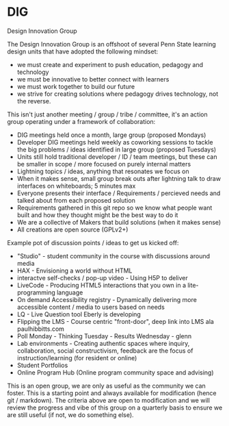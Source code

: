 # DIG
Design Innovation Group

The Design Innovation Group is an offshoot of several Penn State learning design units that have adopted the following mindset:
- we must create and experiment to push education, pedagogy and technology
- we must be innovative to better connect with learners
- we must work together to build our future
- we strive for creating solutions where pedagogy drives technology, not the reverse.

This isn't just another meeting / group / tribe / committee, it's an action group operating under a framework of collaboration:
- DIG meetings held once a month, large group (proposed Mondays)
- Developer DIG meetings held weekly as coworking sessions to tackle the big problems / ideas identified in large group (proposed Tuesdays)
- Units still hold traditional developer / ID / team meetings, but these can be smaller in scope / more focused on purely internal matters
- Lightning topics / ideas, anything that resonates we focus on
- When it makes sense, small group break outs after lightning talk to draw interfaces on whiteboards; 5 minutes max
- Everyone presents their interface / Requirements / percieved needs and talked about from each proposed solution
- Requirements gathered in this git repo so we know what people want built and how they thought might be the best way to do it
- We are a collective of Makers that build solutions (when it makes sense)
- All creations are open source (GPLv2+)

Example pot of discussion points / ideas to get us kicked off:
- "Studio" - student community in the course with discussions around media
- HAX - Envisioning a world without HTML
- interactve self-checks / pop-up video - Using H5P to deliver
- LiveCode - Producing HTML5 interactions that you own in a lite-programming language
- On demand Accessibility registry - Dynamically delivering more accessible content / media to users based on needs
- LQ - Live Question tool Eberly is developing
- Flipping the LMS - Course centric "front-door", deep link into LMS ala paulhibbitts.com
- Poll Monday - Thinking Tuesday - Results Wednesday - glenn
- Lab environments - Creating authentic spaces where inquiry, collaboration, social constructivism, feedback are the focus of instruction/learning (for resident or online)
- Student Portfolios
- Online Program Hub (Online program community space and advising)

This is an open group, we are only as useful as the community we can foster. This is a starting point and always available for modification (hence git / markdown). The criteria above are open to modification and we will review the progress and vibe of this group on a quarterly basis to ensure we are still useful (if not, we do something else).
